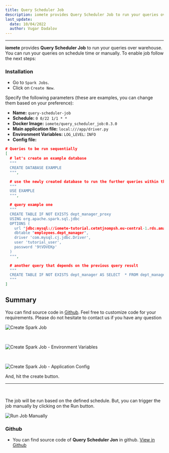 ```yaml
---
title: Query Scheduler Job
description: iomete provides Query Scheduler Job to run your queries over warehouse on schedule time or manually
last_update:
  date: 10/04/2022
  author: Vugar Dadalov
---
```


___

**iomete** provides **Query Scheduler Job** to run your queries over warehouse. You can run your queries on schedule time or manually.  To enable job follow the next steps:

### Installation

- Go to `Spark Jobs`.
- Click on `Create New`.

Specify the following parameters (these are examples, you can change them based on your preference):
- **Name:** `query-scheduler-job`
- **Schedule:** `0 0/22 1/1 * *`
- **Docker Image:** `iomete/query_scheduler_job:0.3.0`
- **Main application file:** `local:///app/driver.py`
- **Environment Variables:** `LOG_LEVEL`: `INFO`
- **Config file:**
```json
# Queries to be run sequentially
[
  # let's create an example database
  """
  CREATE DATABASE EXAMPLE
  """,

  # use the newly created database to run the further queries within this database
  """
  USE EXAMPLE
  """,

  # query example one
  """
  CREATE TABLE IF NOT EXISTS dept_manager_proxy
  USING org.apache.spark.sql.jdbc
  OPTIONS (
    url "jdbc:mysql://iomete-tutorial.cetmtjnompsh.eu-central-1.rds.amazonaws.com:3306/employees",
    dbtable "employees.dept_manager",
    driver 'com.mysql.cj.jdbc.Driver',
    user 'tutorial_user',
    password '9tVDVEKp'
  )
  """,

  # another query that depends on the previous query result
  """
  CREATE TABLE IF NOT EXISTS dept_manager AS SELECT  * FROM dept_manager_proxy
  """
]
```


## **Summary**
You can find source code in <a href="https://github.com/iomete/query-scheduler-job" target="blank">Github</a>. Feel free to customize code for your requirements. Please do not hesitate to contact us if you have any question

![Create Spark Job](/img/spark-job/create-spark-job.png)

<br/>

![Create Spark Job - Environment Variables](/img/spark-job/job-add-environment-variables.png)

<br/>

![Create Spark Job - Application Config](/img/spark-job/create-spark-job--application-config.png)


And, hit the create button.

<hr/>
<br/>

The job will be run based on the defined schedule. But, you can trigger the job manually by clicking on the Run button.

![Run Job Manually](/img/spark-job/job-manual-run.png)

### Github

  * You can find source code of **Query Scheduler Jon** in github. [View in Github](https://github.com/iomete/query-scheduler-job)